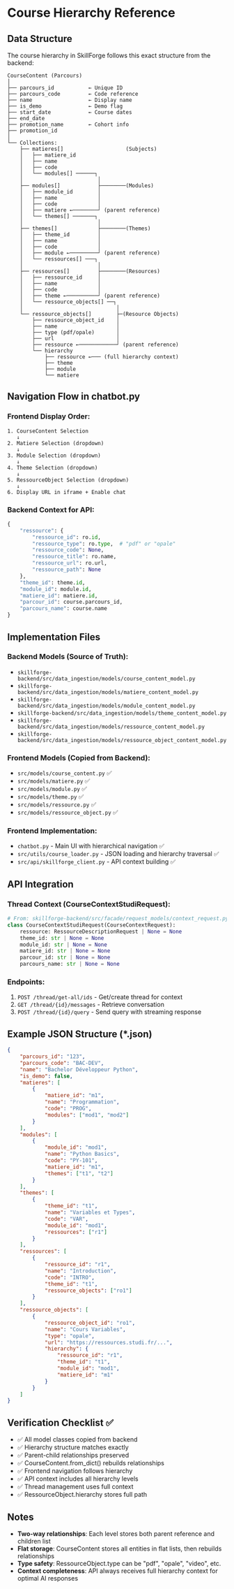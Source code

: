 # Course Hierarchy Reference

## Data Structure

The course hierarchy in SkillForge follows this exact structure from the backend:

```
CourseContent (Parcours)
│
├── parcours_id           ← Unique ID
├── parcours_code         ← Code reference
├── name                  ← Display name
├── is_demo               ← Demo flag
├── start_date            ← Course dates
├── end_date
├── promotion_name        ← Cohort info
├── promotion_id
│
└── Collections:
    ├── matieres[]                    (Subjects)
    │   ├── matiere_id
    │   ├── name
    │   ├── code
    │   └── modules[] ──────┐
    │                        │
    ├── modules[]            ├────────(Modules)
    │   ├── module_id        │
    │   ├── name             │
    │   ├── code             │
    │   ├── matiere ←────────┘ (parent reference)
    │   └── themes[] ───────┐
    │                        │
    ├── themes[]             ├────────(Themes)
    │   ├── theme_id         │
    │   ├── name             │
    │   ├── code             │
    │   ├── module ←─────────┘ (parent reference)
    │   └── ressources[] ───┐
    │                        │
    ├── ressources[]         ├────────(Resources)
    │   ├── ressource_id     │
    │   ├── name             │
    │   ├── code             │
    │   ├── theme ←──────────┘ (parent reference)
    │   └── ressource_objects[] ──┐
    │                              │
    └── ressource_objects[]        ├─(Resource Objects)
        ├── ressource_object_id    │
        ├── name                   │
        ├── type (pdf/opale)       │
        ├── url                    │
        ├── ressource ←────────────┘ (parent reference)
        └── hierarchy
            ├── ressource ←─── (full hierarchy context)
            ├── theme
            ├── module
            └── matiere
```

## Navigation Flow in chatbot.py

### Frontend Display Order:
```
1. CourseContent Selection
   ↓
2. Matiere Selection (dropdown)
   ↓
3. Module Selection (dropdown)
   ↓
4. Theme Selection (dropdown)
   ↓
5. RessourceObject Selection (dropdown)
   ↓
6. Display URL in iframe + Enable chat
```

### Backend Context for API:
```python
{
    "ressource": {
        "ressource_id": ro.id,
        "ressource_type": ro.type,  # "pdf" or "opale"
        "ressource_code": None,
        "ressource_title": ro.name,
        "ressource_url": ro.url,
        "ressource_path": None
    },
    "theme_id": theme.id,
    "module_id": module.id,
    "matiere_id": matiere.id,
    "parcour_id": course.parcours_id,
    "parcours_name": course.name
}
```

## Implementation Files

### Backend Models (Source of Truth):
- `skillforge-backend/src/data_ingestion/models/course_content_model.py`
- `skillforge-backend/src/data_ingestion/models/matiere_content_model.py`
- `skillforge-backend/src/data_ingestion/models/module_content_model.py`
- `skillforge-backend/src/data_ingestion/models/theme_content_model.py`
- `skillforge-backend/src/data_ingestion/models/ressource_content_model.py`
- `skillforge-backend/src/data_ingestion/models/ressource_object_content_model.py`

### Frontend Models (Copied from Backend):
- `src/models/course_content.py` ✅
- `src/models/matiere.py` ✅
- `src/models/module.py` ✅
- `src/models/theme.py` ✅
- `src/models/ressource.py` ✅
- `src/models/ressource_object.py` ✅

### Frontend Implementation:
- `chatbot.py` - Main UI with hierarchical navigation ✅
- `src/utils/course_loader.py` - JSON loading and hierarchy traversal ✅
- `src/api/skillforge_client.py` - API context building ✅

## API Integration

### Thread Context (CourseContextStudiRequest):
```python
# From: skillforge-backend/src/facade/request_models/context_request.py
class CourseContextStudiRequest(CourseContextRequest):
    ressource: RessourceDescriptionRequest | None = None
    theme_id: str | None = None
    module_id: str | None = None
    matiere_id: str | None = None
    parcour_id: str | None = None
    parcours_name: str | None = None
```

### Endpoints:
1. `POST /thread/get-all/ids` - Get/create thread for context
2. `GET /thread/{id}/messages` - Retrieve conversation
3. `POST /thread/{id}/query` - Send query with streaming response

## Example JSON Structure (*.json)

```json
{
    "parcours_id": "123",
    "parcours_code": "BAC-DEV",
    "name": "Bachelor Développeur Python",
    "is_demo": false,
    "matieres": [
        {
            "matiere_id": "m1",
            "name": "Programmation",
            "code": "PROG",
            "modules": ["mod1", "mod2"]
        }
    ],
    "modules": [
        {
            "module_id": "mod1",
            "name": "Python Basics",
            "code": "PY-101",
            "matiere_id": "m1",
            "themes": ["t1", "t2"]
        }
    ],
    "themes": [
        {
            "theme_id": "t1",
            "name": "Variables et Types",
            "code": "VAR",
            "module_id": "mod1",
            "ressources": ["r1"]
        }
    ],
    "ressources": [
        {
            "ressource_id": "r1",
            "name": "Introduction",
            "code": "INTRO",
            "theme_id": "t1",
            "ressource_objects": ["ro1"]
        }
    ],
    "ressource_objects": [
        {
            "ressource_object_id": "ro1",
            "name": "Cours Variables",
            "type": "opale",
            "url": "https://ressources.studi.fr/...",
            "hierarchy": {
                "ressource_id": "r1",
                "theme_id": "t1",
                "module_id": "mod1",
                "matiere_id": "m1"
            }
        }
    ]
}
```

## Verification Checklist ✅

- ✅ All model classes copied from backend
- ✅ Hierarchy structure matches exactly
- ✅ Parent-child relationships preserved
- ✅ CourseContent.from_dict() rebuilds relationships
- ✅ Frontend navigation follows hierarchy
- ✅ API context includes all hierarchy levels
- ✅ Thread management uses full context
- ✅ RessourceObject.hierarchy stores full path

## Notes

- **Two-way relationships**: Each level stores both parent reference and children list
- **Flat storage**: CourseContent stores all entities in flat lists, then rebuilds relationships
- **Type safety**: RessourceObject.type can be "pdf", "opale", "video", etc.
- **Context completeness**: API always receives full hierarchy context for optimal AI responses
